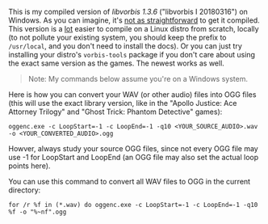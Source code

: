This is my compiled version of *libvorbis 1.3.6* ("libvorbis I 20180316") on Windows. As you can imagine, it's [not as straightforward](https://deltaepsilon.ca/posts/compiling-libogg-libvorbis-for-dummies) to get it compiled.
This version is a [lot](https://www.linuxfromscratch.org/blfs/view/9.1/multimedia/vorbistools.html) easier to compile on a Linux distro from scratch, locally
(to not pollute your existing system, you should keep the prefix to `/usr/local`, and you don't need to install the docs).
Or you can just try installing your distro's `vorbis-tools` package if you don't care about using the exact same version as the games. The newest works as well.

> Note: My commands below assume you're on a Windows system.

Here is how you can convert your WAV (or other audio) files into OGG files (this will use the exact library version, like in the "Apollo Justice: Ace Attorney Trilogy" and "Ghost Trick: Phantom Detective" games):

`oggenc.exe -c LoopStart=-1 -c LoopEnd=-1 -q10 <YOUR_SOURCE_AUDIO>.wav -o <YOUR_CONVERTED_AUDIO>.ogg`

Howver, always study your source OGG files, since not every OGG file may use -1 for LoopStart and LoopEnd (an OGG file may also set the actual loop points here).

You can use this command to convert all WAV files to OGG in the current directory:

`for /r %f in (*.wav) do oggenc.exe -c LoopStart=-1 -c LoopEnd=-1 -q10 %f -o "%~nf".ogg`
